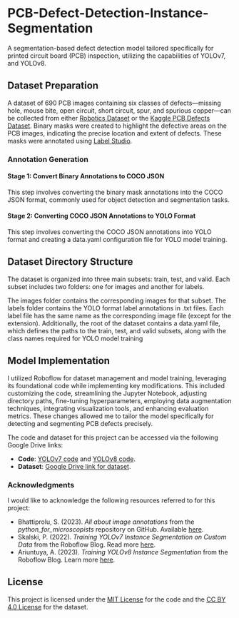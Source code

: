 # PCB-Defect-Detection-Instance-Segmentation
A segmentation-based defect detection model tailored specifically for printed circuit board (PCB) inspection, utilizing the capabilities of YOLOv7, and YOLOv8.

## Dataset Preparation
A dataset of 690 PCB images containing six classes of defects—missing hole, mouse bite, open circuit, short circuit, spur, and spurious copper—can be collected from either [Robotics Dataset](https://robotics.pkusz.edu.cn/resources/datasetENG/) or the [Kaggle PCB Defects Dataset](https://www.kaggle.com/datasets/akhatova/pcb-defects).
Binary masks were created to highlight the defective areas on the PCB images, indicating the precise location and extent of defects. These masks were annotated using [Label Studio](https://labelstud.io/).

### Annotation Generation
#### Stage 1: Convert Binary Annotations to COCO JSON
This step involves converting the binary mask annotations into the COCO JSON format, commonly used for object detection and segmentation tasks.

#### Stage 2: Converting COCO JSON Annotations to YOLO Format
This step involves converting the COCO JSON annotations into YOLO format and creating a data.yaml configuration file for YOLO model training.

## Dataset Directory Structure
The dataset is organized into three main subsets: train, test, and valid. Each subset includes two folders: one for images and another for labels.

The images folder contains the corresponding images for that subset.
The labels folder contains the YOLO format label annotations in .txt files. Each label file has the same name as the corresponding image file (except for the extension).
Additionally, the root of the dataset contains a data.yaml file, which defines the paths to the train, test, and valid subsets, along with the class names required for YOLO model training

## Model Implementation 
I utilized Roboflow for dataset management and model training, leveraging its foundational code while implementing key modifications. This included customizing the code, streamlining the Jupyter Notebook, adjusting directory paths, fine-tuning hyperparameters, employing data augmentation techniques, integrating visualization tools, and enhancing evaluation metrics. These changes allowed me to tailor the model specifically for detecting and segmenting PCB defects precisely.

The code and dataset for this project can be accessed via the following Google Drive links:

- **Code**: [YOLOv7 code](https://drive.google.com/file/d/1FaI8jHIVW8sbYMUBxPYFMsoYr3PA6gjZ/view?usp=sharing) and [YOLOv8 code](https://colab.research.google.com/drive/1g-bNS03-VRLsyNBGKC1bauDhqvYOlRF3?usp=sharing).
- **Dataset**: [Google Drive link for dataset](https://drive.google.com/drive/folders/1qnaA9MANMiZgmB3Xbo3cP4NlRIeXYhvT?usp=sharing).


### Acknowledgments
I would like to acknowledge the following resources referred to for this project:
- Bhattiprolu, S. (2023). *All about image annotations* from the *python_for_microscopists* repository on GitHub. Available [here](https://github.com/bnsreenu/python_for_microscopists/tree/master/332%20-%20All%20about%20image%20annotations%E2%80%8B).
- Skalski, P. (2022). *Training YOLOv7 Instance Segmentation on Custom Data* from the Roboflow Blog. Read more [here](https://blog.roboflow.com/train-yolov7-instance-segmentation-on-custom-data/).
- Ariuntuya, A. (2023). *Training YOLOv8 Instance Segmentation* from the Roboflow Blog. Learn more [here](https://blog.roboflow.com/how-to-train-yolov8-instance-segmentation/).

## License
This project is licensed under the [MIT License](LICENSE) for the code and the [CC BY 4.0 License](LICENSE_DATASET) for the dataset.
